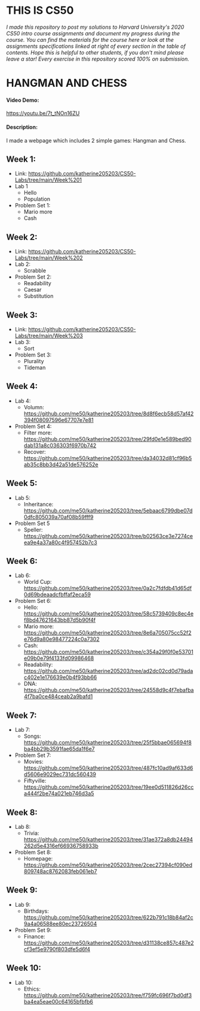 # **THIS IS CS50**
*I made this repository to post my solutions to Harvard University's 2020 CS50 intro course assignments and document my progress during the course.
You can find the materials for the course here or look at the assignments specifications linked at right of every section in the table of contents.
Hope this is helpful to other students, if you don't mind please leave a star! Every exercise in this repository scored 100% on submission.*

# HANGMAN AND CHESS
#### Video Demo:
https://youtu.be/7t_tNOn16ZU
#### Description:
I made a webpage which includes 2 simple games: Hangman and Chess.

## Week 1: 
- Link: https://github.com/katherine205203/CS50-Labs/tree/main/Week%201
- Lab 1
  - Hello
  - Population
- Problem Set 1:
  - Mario more
  - Cash

## Week 2:
- Link: https://github.com/katherine205203/CS50-Labs/tree/main/Week%202
- Lab 2:
  - Scrabble
- Problem Set 2:
  - Readability
  - Caesar
  - Substitution

## Week 3:
- Link: https://github.com/katherine205203/CS50-Labs/tree/main/Week%203
- Lab 3:
  - Sort
- Problem Set 3:
  - Plurality
  - Tideman

## Week 4:
- Lab 4:
  - Volumn: https://github.com/me50/katherine205203/tree/8d8f6ecb58d57af42394f08097596e67707e7e81
- Problem Set 4:
  - Filter more: https://github.com/me50/katherine205203/tree/29fd0e1e589bed90dab131a8c036303f6970b742
  - Recover: https://github.com/me50/katherine205203/tree/da34032d81cf96b5ab35c8bb3d42a51de576252e


## Week 5:
- Lab 5:
  - Inheritance: https://github.com/me50/katherine205203/tree/5ebaac6799dbe07d0dfc805039a70af08b59fff9
- Problem Set 5
  - Speller: https://github.com/me50/katherine205203/tree/b02563ce3e7274ceea9e4a37a80c4f957452b7c3

## Week 6:
- Lab 6:
  - World Cup: https://github.com/me50/katherine205203/tree/0a2c7fdfdb41d65df0d69bdeaadcfbffaf2eca59
- Problem Set 6:
  - Hello: https://github.com/me50/katherine205203/tree/58c5739409c8ec4ef8bd47621643bb87d5b90f4f
  - Mario more: https://github.com/me50/katherine205203/tree/8e6a705075cc52f2e76d9a80e98477224c0a7302
  - Cash: https://github.com/me50/katherine205203/tree/c354a29f0f0e53701e09b0e79f4133fd09986468
  - Readability: https://github.com/me50/katherine205203/tree/ad2dc02cd0d79adac402e1e176639e0b4f93bb66
  - DNA: https://github.com/me50/katherine205203/tree/24558d9c4f7ebafba4f7ba0ce484ceab2a9bafd1

## Week 7:
- Lab 7:
  - Songs: https://github.com/me50/katherine205203/tree/25f5bbae065694f8ba4bb29b3591fae65da1f6e7
- Problem Set 7:
  - Movies: https://github.com/me50/katherine205203/tree/487fc10ad9af633d6d5606e9029ec731dc560439
  - Fiftyville: https://github.com/me50/katherine205203/tree/19ee0d511826d26cca444f2be74a021eb746d3a5

## Week 8:
- Lab 8:
  - Trivia: https://github.com/me50/katherine205203/tree/31ae372a8db24494262d5e4316ef66936758933b
- Problem Set 8:
  - Homepage: https://github.com/me50/katherine205203/tree/2cec27394cf090ed809748ac8762083feb061eb7

## Week 9:
- Lab 9:
  - Birthdays: https://github.com/me50/katherine205203/tree/622b791c18b84af2c9a4a06588ee80ec23726504
- Problem Set 9:
  - Finance: https://github.com/me50/katherine205203/tree/d31138ce857c487e2cf3ef5e9790f803dfe5d6f4

## Week 10:
- Lab 10:
  - Ethics: https://github.com/me50/katherine205203/tree/f759fc696f7bd0df3ba4ea5eae00c64165bfbfb6

